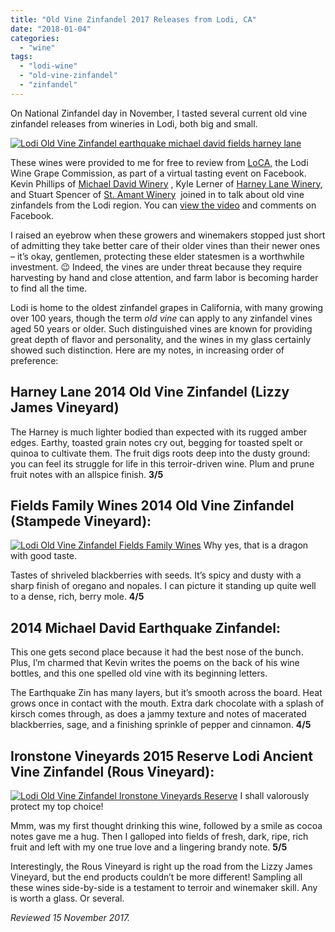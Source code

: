 ```yaml
---
title: "Old Vine Zinfandel 2017 Releases from Lodi, CA"
date: "2018-01-04"
categories:
  - "wine"
tags:
  - "lodi-wine"
  - "old-vine-zinfandel"
  - "zinfandel"
---
```


On National Zinfandel day in November, I tasted several current old vine zinfandel releases from wineries in Lodi, both big and small.

[![Lodi Old Vine Zinfandel earthquake michael david fields harney lane](http://s3.amazonaws.com/thegourmez-wpmedia/2018/01/Lodi_Zin_003-500x342.jpg)](http://s3.amazonaws.com/thegourmez-wpmedia/2018/01/Lodi_Zin_003.jpg)

These wines were provided to me for free to review from [LoCA,](http://www.lodiwine.com/) the Lodi Wine Grape Commission, as part of a virtual tasting event on Facebook. Kevin Phillips of [Michael David Winery](https://www.facebook.com/MichaelDavidWinery/) , Kyle Lerner of [Harney Lane Winery](https://www.facebook.com/harneylane/), and Stuart Spencer of [St. Amant Winery](https://www.facebook.com/stamantwine/)  joined in to talk about old vine zinfandels from the Lodi region. You can [view the video](https://www.facebook.com/LodiWine/videos/10154850430205800/) and comments on Facebook.

I raised an eyebrow when these growers and winemakers stopped just short of admitting they take better care of their older vines than their newer ones – it’s okay, gentlemen, protecting these elder statesmen is a worthwhile investment. 😉 Indeed, the vines are under threat because they require harvesting by hand and close attention, and farm labor is becoming harder to find all the time.

Lodi is home to the oldest zinfandel grapes in California, with many growing over 100 years, though the term _old vine_ can apply to any zinfandel vines aged 50 years or older. Such distinguished vines are known for providing great depth of flavor and personality, and the wines in my glass certainly showed such distinction. Here are my notes, in increasing order of preference:

## Harney Lane 2014 Old Vine Zinfandel (Lizzy James Vineyard)

The Harney is much lighter bodied than expected with its rugged amber edges. Earthy, toasted grain notes cry out, begging for toasted spelt or quinoa to cultivate them. The fruit digs roots deep into the dusty ground: you can feel its struggle for life in this terroir-driven wine. Plum and prune fruit notes with an allspice finish. **3/5**

## Fields Family Wines 2014 Old Vine Zinfandel (Stampede Vineyard):




<div class="caption">

[![Lodi Old Vine Zinfandel Fields Family Wines](http://s3.amazonaws.com/thegourmez-wpmedia/2018/01/Lodi_Zin_001-500x500.jpg)](http://s3.amazonaws.com/thegourmez-wpmedia/2018/01/Lodi_Zin_001.jpg) Why yes, that is a dragon with good taste.</div>


Tastes of shriveled blackberries with seeds. It’s spicy and dusty with a sharp finish of oregano and nopales. I can picture it standing up quite well to a dense, rich, berry mole. **4/5**

## 2014 Michael David Earthquake Zinfandel:

This one gets second place because it had the best nose of the bunch. Plus, I’m charmed that Kevin writes the poems on the back of his wine bottles, and this one spelled old vine with its beginning letters.

The Earthquake Zin has many layers, but it’s smooth across the board. Heat grows once in contact with the mouth. Extra dark chocolate with a splash of kirsch comes through, as does a jammy texture and notes of macerated blackberries, sage, and a finishing sprinkle of pepper and cinnamon. **4/5**

## Ironstone Vineyards 2015 Reserve Lodi Ancient Vine Zinfandel (Rous Vineyard):




<div class="caption">

[![Lodi Old Vine Zinfandel Ironstone Vineyards Reserve](http://s3.amazonaws.com/thegourmez-wpmedia/2018/01/Lodi_Zin_002-338x500.jpg)](http://s3.amazonaws.com/thegourmez-wpmedia/2018/01/Lodi_Zin_002.jpg) I shall valorously protect my top choice!</div>


Mmm, was my first thought drinking this wine, followed by a smile as cocoa notes gave me a hug. Then I galloped into fields of fresh, dark, ripe, rich fruit and left with my one true love and a lingering brandy note. **5/5**

Interestingly, the Rous Vineyard is right up the road from the Lizzy James Vineyard, but the end products couldn’t be more different! Sampling all these wines side-by-side is a testament to terroir and winemaker skill. Any is worth a glass. Or several.

_Reviewed 15 November 2017._
